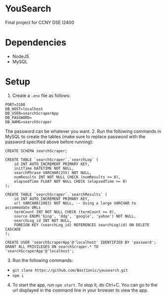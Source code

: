 # YouSearch
Final project for CCNY DSE I2400

# Dependencies
* NodeJS
* MySQL

# Setup
1. Create a `.env` file as follows:
```
PORT=3100
DB_HOST=localhost
DB_USER=searchScraperApp
DB_PASSWORD=
DB_NAME=searchScraper
```
The password can be whatever you want.
2. Run the following commands in MySQL to create the tables (make sure to replace password with the password specified above before running):
```
CREATE SCHEMA searchScraper;

CREATE TABLE `searchScraper`.`searchLog` (
    id INT AUTO_INCREMENT PRIMARY KEY,
    initTime DATETIME NOT NULL,
    searchPhrase VARCHAR(255) NOT NULL,
    numResults INT NOT NULL CHECK (numResults >= 0),
    elapsedTime FLOAT NOT NULL CHECK (elapsedTime >= 0)
);

CREATE TABLE `searchScraper`.`searchResults` (
    id INT AUTO_INCREMENT PRIMARY KEY,
    url VARCHAR(2083) NOT NULL, -- Using a large VARCHAR to accommodate URLs
    termCount INT NOT NULL CHECK (termCount >= 0),
    source ENUM('bing', 'ddg', 'google', 'yahoo') NOT NULL,
    searchLog_id INT NOT NULL,
    FOREIGN KEY (searchLog_id) REFERENCES searchLog(id) ON DELETE CASCADE
);

CREATE USER 'searchScraperApp'@'localhost' IDENTIFIED BY 'password';
GRANT ALL PRIVILEGES ON searchScraper.* TO 'searchScraperApp'@'localhost';
```
3. Run the following commands:
* `git clone https://github.com/Bast1onic/yousearch.git`
* `npm i`

4. To start the app, run `npm start`. To stop it, do Ctrl+C. You can go to the url displayed in the command line in your browser to view the app.